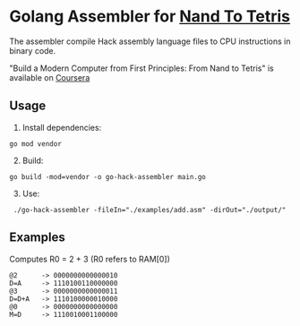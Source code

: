 # Golang Assembler for [Nand To Tetris](https://www.nand2tetris.org/)

The assembler compile Hack assembly language files to CPU instructions in binary code.

"Build a Modern Computer from First Principles: From Nand to Tetris" is available on [Coursera](https://www.coursera.org/learn/build-a-computer)

## Usage

1. Install dependencies:
```
go mod vendor
```

2. Build:
```
go build -mod=vendor -o go-hack-assembler main.go
```

3. Use:

```
 ./go-hack-assembler -fileIn="./examples/add.asm" -dirOut="./output/" 
```

## Examples

Computes R0 = 2 + 3  (R0 refers to RAM[0])
```
@2      -> 0000000000000010
D=A     -> 1110100110000000
@3      -> 0000000000000011
D=D+A   -> 1110100000010000
@0      -> 0000000000000000
M=D     -> 1110010001100000
```



